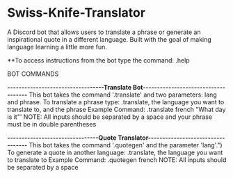 # Swiss-Knife-Translator
A Discord bot that allows users to translate a phrase or generate an inspirational quote in a different language. Built with the goal of making language learning a little more fun.

**To access instructions from the bot type the command: .help

BOT COMMANDS

**----------------------------------Translate Bot------------------------------------**
This bot takes the command '.translate' and two parameters: lang and phrase.
To translate a phrase type: .translate, the language you want to translate to, and the phrase
Example Command: .translate french "What day is it"'
NOTE: All inputs should be separated by a space and your phrase must be in double parentheses

**--------------------------------Quote Translator----------------------------------**
This bot takes the command '.quotegen' and the parameter 'lang'.")
To generate a quote in another language: .translate, the language you want to translate to
Example Command: .quotegen french
NOTE: All inputs should be separated by a space

